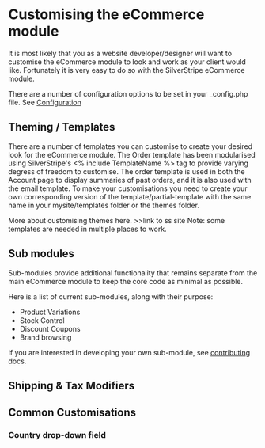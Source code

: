 # Customising the eCommerce module
It is most likely that you as a website developer/designer will want to customise the eCommerce module to look and work as your client would like.
Fortunately it is very easy to do so with the SilverStripe eCommerce module.

There are a number of configuration options to be set in your _config.php file. See [Configuration](Configuration)


## Theming / Templates
There are a number of templates you can customise to create your desired look for the eCommerce module.
The Order template has been modularised using SilverStripe's <% include TemplateName %> tag to provide varying degress of freedom to customise. The order template is used in both the Account page to display summaries of past orders, and it is also used with the email template.
To make your customisations you need to create your own corresponding version of the template/partial-template with the same name in your mysite/templates folder or the themes folder.

More about customising themes here. >>link to ss site
Note: some templates are needed in multiple places to work.

## Sub modules
Sub-modules provide additional functionality that remains separate from the main eCommerce module to keep the core code as minimal as possible.

Here is a list of current sub-modules, along with their purpose:
* Product Variations 
* Stock Control
* Discount Coupons
* Brand browsing

If you are interested in developing your own sub-module, see [contributing](Contributing) docs.

## Shipping & Tax Modifiers



## Common Customisations


### Country drop-down field